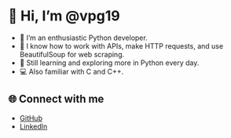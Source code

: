 # 👋 Hi, I’m @vpg19

- 🧠 I’m an enthusiastic Python developer.
- 🔧 I know how to work with APIs, make HTTP requests, and use BeautifulSoup for web scraping.
- 🐍 Still learning and exploring more in Python every day.
- 💻 Also familiar with C and C++.
## 🌐 Connect with me
- [GitHub](https://github.com/vpg19)
- [LinkedIn](https://linkedin.com/in/vansh-prakash-gupta)
